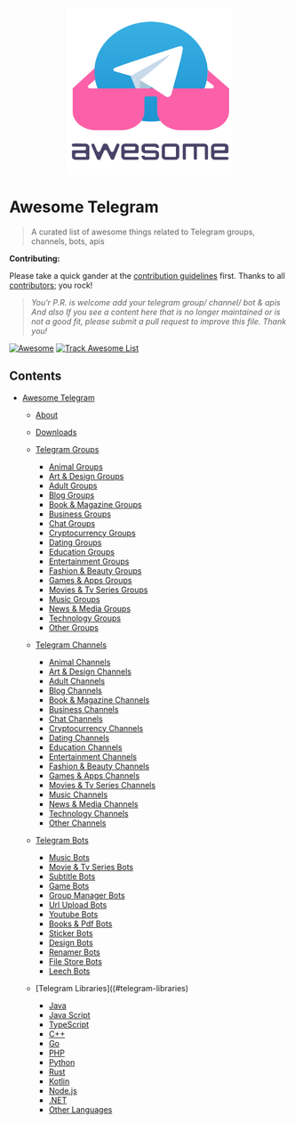 <p align="center">
  <img width="300" src="./assets/logo.svg" alt="logo of kalanakt/awesome-telegram repository">
</p>

# Awesome Telegram
> A curated list of awesome things related to Telegram groups, channels, bots, apis

**Contributing:**

Please take a quick gander at the [contribution guidelines](https://github.com/kalanakt/awesome-telegram/blob/master/CONTRIBUTING.md) first. Thanks to all [contributors](https://github.com/kalanakt/awesome-telegram/graphs/contributors); you rock!

> _You'r P.R. is welcome add your telegram group/ channel/ bot & apis And also If you see a content here that is no longer maintained or is not a good fit, please submit a pull request to improve this file. Thank you!_

[![Awesome](https://cdn.rawgit.com/sindresorhus/awesome/d7305f38d29fed78fa85652e3a63e154dd8e8829/media/badge.svg)](https://github.com/sindresorhus/awesome)
[![Track Awesome List](https://www.trackawesomelist.com/badge.svg)](https://www.trackawesomelist.com/kalanakt/awesome-telegram/)

## Contents

- [Awesome Telegram](#awesome-telegram)

  - [About](#about)
  
  - [Downloads](#downloads)
  
  - [Telegram Groups](#telegram-groups)
    - [Animal Groups](#animal-groups)
    - [Art & Design Groups](#art-&-design-groups)
    - [Adult Groups](#adult-groups)
    - [Blog Groups](#blog-groups)
    - [Book & Magazine Groups](#book-&-magazine-groups)
    - [Business Groups](#business-groups)
    - [Chat Groups](#chat-groups)
    - [Cryptocurrency Groups](#cryptocurrency-groups)
    - [Dating Groups](#dating=groups)
    - [Education Groups](#education-groups)
    - [Entertainment Groups](#entertainment-groups)
    - [Fashion & Beauty Groups](#fashion-&-beauty-groups)
    - [Games & Apps Groups](#games-&-apps-groups)
    - [Movies & Tv Series Groups](#movies-&-tv-series-groups)
    - [Music Groups](#music-groups)
    - [News & Media Groups](#news-&-media-groups)
    - [Technology Groups](#technology-groups)
    - [Other Groups](#other-groups)
  
  - [Telegram Channels](#telegram-channels)
    - [Animal Channels](#animal-channels)
    - [Art & Design Channels](#art-&-design-channels)
    - [Adult Channels](#adult-channels)
    - [Blog Channels](#blog-channels)
    - [Book & Magazine Channels](#book-&-magazine-channels)
    - [Business Channels](#business-channels)
    - [Chat Channels](#chat-channels)
    - [Cryptocurrency Channels](#cryptocurrency-channels)
    - [Dating Channels](#dating=channels)
    - [Education Channels](#education-channels)
    - [Entertainment Channels](#entertainment-channels)
    - [Fashion & Beauty Channels](#fashion-&-beauty-channels)
    - [Games & Apps Channels](#games-&-apps-channels)
    - [Movies & Tv Series Channels](#movies-&-tv-series-channels)
    - [Music Channels](#music-channels)
    - [News & Media Channels](#news-&-media-channels)
    - [Technology Channels](#technology-channels)
    - [Other Channels](#other-channels)
    
  - [Telegram Bots](#telegram-bots)
    - [Music Bots](#music-bots)
    - [Movie & Tv Series Bots](#movie-&-tv-series-bots)
    - [Subtitle Bots](#subtitle-bots)
    - [Game Bots](#game-bots)
    - [Group Manager Bots](#group-manager-bots)
    - [Url Upload Bots](#url-upload-bots)
    - [Youtube Bots](#youtibe-bots)
    - [Books & Pdf Bots](#books-&-pdf-bots)
    - [Sticker Bots](#sticker-bots)
    - [Design Bots](#design-bots)
    - [Renamer Bots](#renamer-bots)
    - [File Store Bots](#file-store-bots)
    - [Leech Bots](#leech-bots)
 
  - [Telegram Libraries]((#telegram-libraries)
    - [Java](#java)
    - [Java Script](#java-script)
    - [TypeScript](#typeScript)
    - [C++](#c++)
    - [Go](#go)
    - [PHP](#php)
    - [Python](#python)
    - [Rust](#rust)
    - [Kotlin](#kotlin)
    - [Node.js](#node.js)
    - [.NET](#.net)
    - [Other Languages](#other-languages)

